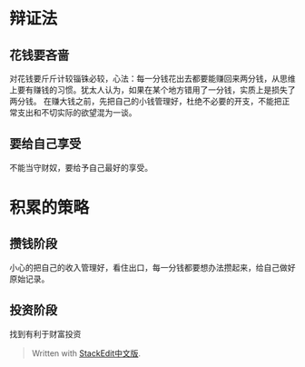 # 辩证法
##  花钱要吝啬
对花钱要斤斤计较锱铢必较，心法：每一分钱花出去都要能赚回来两分钱，从思维上要有赚钱的习惯。犹太人认为，如果在某个地方错用了一分钱，实质上是损失了两分钱。
在赚大钱之前，先把自己的小钱管理好，杜绝不必要的开支，不能把正常支出和不切实际的欲望混为一谈。
## 要给自己享受
不能当守财奴，要给予自己最好的享受。

# 积累的策略
## 攒钱阶段
小心的把自己的收入管理好，看住出口，每一分钱都要想办法攒起来，给自己做好原始记录。
## 投资阶段
找到有利于财富投资
> Written with [StackEdit中文版](https://stackedit.cn/).
<!--stackedit_data:
eyJoaXN0b3J5IjpbMjUzNTYwMjY3LDQ4NDcyMzI2MV19
-->